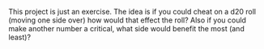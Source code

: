 This project is just an exercise. The idea is if you could cheat on a d20 roll (moving one side over) how would that effect the roll? Also if you could make another number a critical, what side would benefit the most (and least)?
